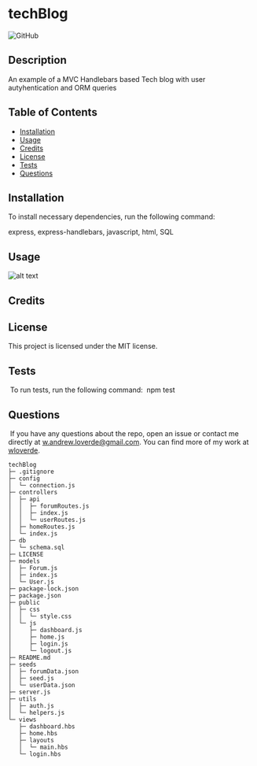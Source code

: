 
# techBlog
![GitHub](https://img.shields.io/badge/license-MIT-blue)

## Description
    
An example of a MVC Handlebars based Tech blog with user autyhentication and ORM queries
    
## Table of Contents 

- [Installation](#installation)
- [Usage](#usage)
- [Credits](#credits)
- [License](#license)
- [Tests](#tests)
- [Questions](#questions)

## Installation

To install necessary dependencies, run the following command:

express, express-handlebars, javascript, html, SQL
    
## Usage
    
![alt text](assets/images/na)
    
## Credits
    

    
## License

This project is licensed under the MIT license.
    
## Tests
​
To run tests, run the following command:
​
npm test
​
## Questions
​
If you have any questions about the repo, open an issue or contact me directly at w.andrew.loverde@gmail.com. You can find more of my work at [wloverde](https://github.com/wloverde/).

```
techBlog
├─ .gitignore
├─ config
│  └─ connection.js
├─ controllers
│  ├─ api
│  │  ├─ forumRoutes.js
│  │  ├─ index.js
│  │  └─ userRoutes.js
│  ├─ homeRoutes.js
│  └─ index.js
├─ db
│  └─ schema.sql
├─ LICENSE
├─ models
│  ├─ Forum.js
│  ├─ index.js
│  └─ User.js
├─ package-lock.json
├─ package.json
├─ public
│  ├─ css
│  │  └─ style.css
│  └─ js
│     ├─ dashboard.js
│     ├─ home.js
│     ├─ login.js
│     └─ logout.js
├─ README.md
├─ seeds
│  ├─ forumData.json
│  ├─ seed.js
│  └─ userData.json
├─ server.js
├─ utils
│  ├─ auth.js
│  └─ helpers.js
└─ views
   ├─ dashboard.hbs
   ├─ home.hbs
   ├─ layouts
   │  └─ main.hbs
   └─ login.hbs

```